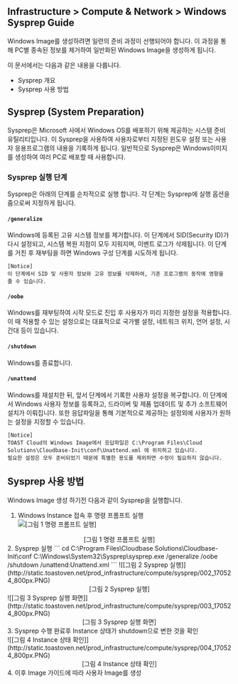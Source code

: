 ## Infrastructure > Compute & Network > Windows Sysprep Guide

Windows Image를 생성하려면 일련의 준비 과정이 선행되어야 합니다. 이 과정을 통해 PC별 종속된 정보를 제거하여 일반화된 Windows Image을 생성하게 됩니다.

이 문서에서는 다음과 같은 내용을 다룹니다.

- Sysprep 개요
- Sysprep 사용 방법

## Sysprep (System Preparation)

Sysprep은 Microsoft 사에서 Windows OS를 배포하기 위해 제공하는 시스템 준비 유틸리티입니다. 이 Sysprep을 사용하여 사용자로부터 지정된 윈도우 설정 또는 사용자 응용프로그램의 내용을 기록하게 됩니다. 일반적으로 Sysprep은 Windows이미지를 생성하여 여러 PC로 배포할 때 사용합니다.

### Sysprep 실행 단계

Sysprep은 아래의 단계를 순차적으로 실행 합니다. 각 단계는 Sysprep에 실행 옵션을 줌으로써 지정하게 됩니다.

#### `/generalize`
Windows에 등록된 고유 시스템 정보를 제거합니다. 이 단계에서 SID(Security ID)가 다시 설정되고, 시스템 복원 지점이 모두 지워지며, 이벤트 로그가 삭제됩니다. 이 단계를 거친 후 재부팅을 하면 Windows 구성 단계를 시도하게 됩니다.

```
[Notice]
이 단계에서 SID 및 사용자 정보와 고유 정보를 삭제하여, 기존 프로그램의 동작에 영향을 줄 수 있습니다.
```

#### `/oobe`
Windows를 재부팅하여 시작 모드로 진입 후 사용자가 미리 지정한 설정을 적용합니다. 이 때 적용할 수 있는 설정으로는 대표적으로 국가별 설정, 네트워크 위치, 언어 설정, 시간대 등이 있습니다.

#### `/shutdown`
Windows를 종료합니다.

#### `/unattend`
Windows를 재설치한 뒤, 앞서 단계에서 기록한 사용자 설정을 복구합니다. 이 단계에서 Windows 사용자 정보를 등록하고, 드라이버 및 제품 업데이트 및 추가 소프트웨어 설치가 이뤄집니다. 또한 응답파일을 통해 기본적으로 제공하는 설정외에 사용자가 원하는 설정을 지정할 수 있습니다.

```
[Notice]
TOAST Cloud의 Windows Image에서 응답파일은 C:\Program Files\Cloud Solutions\Cloudbase-Init\conf\Unattend.xml 에 위치하고 있습니다.
필요한 설정은 모두 준비되었기 때문에 특별한 용도를 제외하면 수정이 필요하지 않습니다.
```

## Sysprep 사용 방법

Windows Image 생성 하기전 다음과 같이 Sysprep을 실행합니다.

1. Windows  Instance 접속 후 명령 프롬프트 실행 <br/>
![[그림 1 명령 프롬프트 실행]](http://static.toastoven.net/prod_infrastructure/compute/sysprep/001_170524_800px.PNG)
<center>[그림 1 명령 프롬프트 실행]</center>
2. Sysprep 실행
```
cd C:\Program Files\Cloudbase Solutions\Cloudbase-Init\conf
C:\Windows\System32\Sysprep\sysprep.exe /generalize /oobe /shutdown /unattend:Unattend.xml
```
![[그림 2 Sysprep 실행]](http://static.toastoven.net/prod_infrastructure/compute/sysprep/002_170524_800px.PNG)
<center>[그림 2 Sysprep 실행]</center>
![[그림 3 Sysprep 실행 화면]](http://static.toastoven.net/prod_infrastructure/compute/sysprep/003_170524_800px.PNG)
<center>[그림 3 Sysprep 실행 화면]</center>
3. Sysprep 수행 완료후 Instance 상태가 shutdown으로 변한 것을 확인 <br />
![[그림 4 Instance 상태 확인]](http://static.toastoven.net/prod_infrastructure/compute/sysprep/004_170524_800px.PNG)
<center>[그림 4 Instance 상태 확인]</center>
4. 이후 Image 가이드에 따라 사용자 Image를 생성
